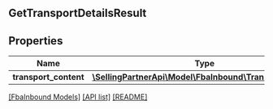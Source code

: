 ## GetTransportDetailsResult

## Properties

Name | Type | Description | Notes
------------ | ------------- | ------------- | -------------
**transport_content** | [**\SellingPartnerApi\Model\FbaInbound\TransportContent**](TransportContent.md) |  | [optional]

[[FbaInbound Models]](../) [[API list]](../../Api) [[README]](../../../README.md)
